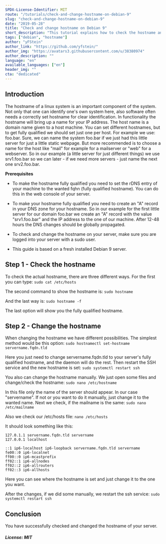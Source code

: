 ```yaml
---
SPDX-License-Identifier: MIT
route: "/tutorials/check-and-change-hostname-on-debian-9"
slug: "check-and-change-hostname-on-debian-9"
date: "2019-05-28"
title: "Check and change hostname on Debian 9"
short_description: "This tutorial explains how to check the hostname and change it on Debian 9"
tags: ["debian", "hostname"]
author: "yFStein"
author_link: "https://github.com/yfstein/"
author_img: "https://avatars3.githubusercontent.com/u/38380974"
author_description: ""
language: "en"
available_languages: ["en"]
header_img: ""
cta: "dedicated"
---
```


## Introduction

The hostname of a linux system is an important component of the system. Not only that one can identify one's own system here, also software often needs a correctly set hostname for clear identification. In functionality the hostname will bring up a name for your IP address. The host name is a domain name given to a host machine. You can set different hostnames, but to get fully qualified we should set just one per host. For example we use: foo.bar. Sure, we can name the system foo.bar if we just had this little server for just a little static webpage. But more recommended is to choose a name for the host like "mail" for example for a mailserver or "web" for a webserver. So in our example (a little server for just different things) we use srv1.foo.bar so we can later - if we need more servers - just name the next one srv2.foo.bar.

**Prerequisites**

- To make the hostname fully qualified you need to set the rDNS entry of your machine to the wanted fqhn (fully qualified hostname). You can do this in the web console of your server.

- To make your hostname fully qualified you need to create an "A" record in your DNS zone for your hostname. So in our example for the first little server for our domain foo.bar we create an "A" record with the value "srv1.foo.bar" and the IP address to the one of our machine. After 12-48 hours the DNS changes should be globally propagated.

- To check and change the hostname on your server, make sure you are logged into your server with a sudo user.

- This guide is based on a fresh installed Debian 9 server.

## Step 1 - Check the hostname

To check the actual hostname, there are three different ways. For the first you can type:
`sudo cat /etc/hosts`

The second command to show the hostname is:
`sudo hostname`

And the last way is:
`sudo hostname -f`

The last option will show you the fully qualified hostname.

## Step 2 - Change the hostname

When changing the hostname we have different possibilities. The simplest method would be this option:
`sudo hostnamectl set-hostname servername.fqdn.tld`

Here you just need to change servername.fqdn.tld to your server's fully qualified hostname, and the daemon will do the rest. Then restart the SSH service and the new hostname is set:
`sudo systemctl restart ssh`

You also can change the hostname manually. We just open some files and change/check the hostname:
`sudo nano /etc/hostname`

In this file only the name of the server should appear. In our case "servername". If not or you want to do it manually, just change it to the wanted name. Next we check, if the mailname is the same:
`sudo nano /etc/mailname`

Also we check our /etc/hosts file:
`nano /etc/hosts`

It should look something like this:

    127.0.1.1 servername.fqdn.tld servername
    127.0.0.1 localhost

    ::1 ip6-localhost ip6-loopback servername.fqdn.tld servername
    fe00::0 ip6-localnet
    ff00::0 ip6-mcastprefix
    ff02::1 ip6-allnodes
    ff02::2 ip6-allrouters
    ff02::3 ip6-allhosts

Here you can see where the hostname is set and just change it to the one you want.

After the changes, if we did some manually, we restart the ssh service:
`sudo systemctl restart ssh`

## Conclusion

You have successfully checked and changed the hostname of your server.

##### License: MIT

<!---

Contributors's Certificate of Origin

By making a contribution to this project, I certify that:

(a) The contribution was created in whole or in part by me and I have
    the right to submit it under the license indicated in the file; or

(b) The contribution is based upon previous work that, to the best of my
    knowledge, is covered under an appropriate license and I have the
    right under that license to submit that work with modifications,
    whether created in whole or in part by me, under the same license
    (unless I am permitted to submit under a different license), as
    indicated in the file; or

(c) The contribution was provided directly to me by some other person
    who certified (a), (b) or (c) and I have not modified it.

(d) I understand and agree that this project and the contribution are
    public and that a record of the contribution (including all personal
    information I submit with it, including my sign-off) is maintained
    indefinitely and may be redistributed consistent with this project
    or the license(s) involved.

Signed-off-by: [yFStein info@meikelbloch.de]

-->
